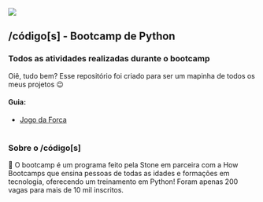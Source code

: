 ![](https://user-images.githubusercontent.com/69727594/154172033-847f2118-dd5d-48fe-a98e-6d71484fbc1f.png)

## /código[s] - Bootcamp de Python
### Todos as atividades realizadas durante o bootcamp

Oiê, tudo bem?
Esse repositório foi criado para ser um mapinha de todos os meus projetos 😉

#### Guia:
- [Jogo da Forca](https://github.com/becabelin/jogo-da-forca)

#
### Sobre o /código[s]
💚 O bootcamp é um programa feito pela Stone em parceira com a How Bootcamps que ensina pessoas de todas as idades e formações em tecnologia, oferecendo um treinamento em Python! Foram apenas 200 vagas para mais de 10 mil inscritos.
